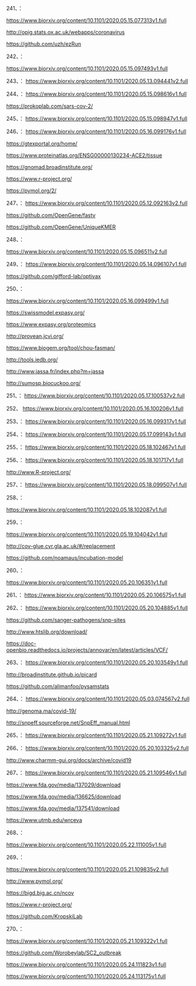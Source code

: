 






241、：

https://www.biorxiv.org/content/10.1101/2020.05.15.077313v1.full


http://opig.stats.ox.ac.uk/webapps/coronavirus


https://github.com/uzh/ezRun

242、：

https://www.biorxiv.org/content/10.1101/2020.05.15.097493v1.full


243、：
https://www.biorxiv.org/content/10.1101/2020.05.13.094441v2.full



244、：
https://www.biorxiv.org/content/10.1101/2020.05.15.098616v1.full


https://prokoplab.com/sars-cov-2/


245、：
https://www.biorxiv.org/content/10.1101/2020.05.15.098947v1.full


246、：
https://www.biorxiv.org/content/10.1101/2020.05.16.099176v1.full


https://gtexportal.org/home/


https://www.proteinatlas.org/ENSG00000130234-ACE2/tissue


https://gnomad.broadinstitute.org/


https://www.r-project.org/


https://pymol.org/2/


247、：
https://www.biorxiv.org/content/10.1101/2020.05.12.092163v2.full


https://github.com/OpenGene/fastv


https://github.com/OpenGene/UniqueKMER




248、：

https://www.biorxiv.org/content/10.1101/2020.05.15.096511v2.full


249、：
https://www.biorxiv.org/content/10.1101/2020.05.14.096107v1.full


https://github.com/gifford-lab/optivax


250、：

https://www.biorxiv.org/content/10.1101/2020.05.16.099499v1.full


https://swissmodel.expasy.org/


https://www.expasy.org/proteomics


http://provean.jcvi.org/


https://www.biogem.org/tool/chou-fasman/


http://tools.iedb.org/


http://www.jassa.fr/index.php?m=jassa


http://sumosp.biocuckoo.org/



251、：
https://www.biorxiv.org/content/10.1101/2020.05.17.100537v2.full



252、
https://www.biorxiv.org/content/10.1101/2020.05.16.100206v1.full


253、：
https://www.biorxiv.org/content/10.1101/2020.05.16.099317v1.full



254、：
https://www.biorxiv.org/content/10.1101/2020.05.17.099143v1.full


255、：
https://www.biorxiv.org/content/10.1101/2020.05.18.102467v1.full


256、：
https://www.biorxiv.org/content/10.1101/2020.05.18.101717v1.full


http://www.R-project.org/


257、：
https://www.biorxiv.org/content/10.1101/2020.05.18.099507v1.full


258、：

https://www.biorxiv.org/content/10.1101/2020.05.18.102087v1.full




259、：

https://www.biorxiv.org/content/10.1101/2020.05.19.104042v1.full


http://cov-glue.cvr.gla.ac.uk/#/replacement

https://github.com/noamaus/incubation-model



260、：

https://www.biorxiv.org/content/10.1101/2020.05.20.106351v1.full


261、：
https://www.biorxiv.org/content/10.1101/2020.05.20.106575v1.full



262、：
https://www.biorxiv.org/content/10.1101/2020.05.20.104885v1.full



https://github.com/sanger-pathogens/snp-sites


http://www.htslib.org/download/


https://doc-openbio.readthedocs.io/projects/annovar/en/latest/articles/VCF/


263、：
https://www.biorxiv.org/content/10.1101/2020.05.20.103549v1.full



http://broadinstitute.github.io/picard


https://github.com/alimanfoo/pysamstats



264、：
https://www.biorxiv.org/content/10.1101/2020.05.03.074567v2.full


http://genoma.ma/covid-19/



http://snpeff.sourceforge.net/SnpEff_manual.html


265、：
https://www.biorxiv.org/content/10.1101/2020.05.21.109272v1.full


266、：
https://www.biorxiv.org/content/10.1101/2020.05.20.103325v2.full


http://www.charmm-gui.org/docs/archive/covid19




267、：
https://www.biorxiv.org/content/10.1101/2020.05.21.109546v1.full


https://www.fda.gov/media/137029/download


https://www.fda.gov/media/136625/download


https://www.fda.gov/media/137541/download


https://www.utmb.edu/wrceva



268、：

https://www.biorxiv.org/content/10.1101/2020.05.22.111005v1.full


269、：


https://www.biorxiv.org/content/10.1101/2020.05.21.109835v2.full



http://www.pymol.org/


https://bigd.big.ac.cn/ncov


https://www.r-project.org/



https://github.com/KropskiLab




270、：


https://www.biorxiv.org/content/10.1101/2020.05.21.109322v1.full


https://github.com/Worobeylab/SC2_outbreak


https://www.biorxiv.org/content/10.1101/2020.05.24.111823v1.full


https://www.biorxiv.org/content/10.1101/2020.05.24.113175v1.full




